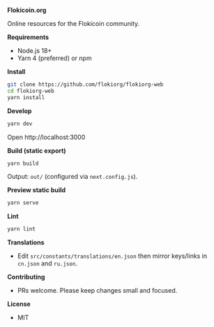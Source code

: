 **Flokicoin.org**

Online resources for the Flokicoin community.

**Requirements**
- Node.js 18+
- Yarn 4 (preferred) or npm

**Install**
```bash
git clone https://github.com/flokiorg/flokiorg-web
cd flokiorg-web
yarn install 
```

**Develop**
```bash
yarn dev
```
Open http://localhost:3000

**Build (static export)**
```bash
yarn build
```
Output: `out/` (configured via `next.config.js`).

**Preview static build**
```bash
yarn serve
```

**Lint**
```bash
yarn lint
```

**Translations**
- Edit `src/constants/translations/en.json` then mirror keys/links in `cn.json` and `ru.json`.

**Contributing**
- PRs welcome. Please keep changes small and focused.

**License**
- MIT
